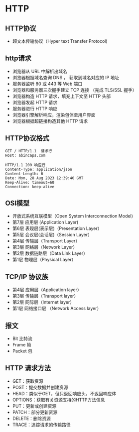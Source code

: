 
# HTTP

## HTTP协议

- 超文本传输协议（Hyper text Transfer Protocol)

## http请求

- 浏览器从 URL 中解析出域名
- 浏览器根据域名查询 DNS ， 获取到域名对应的 IP 地址
- 服务器监听 80 或 443 等 Web 端口
- 浏览器和服务器三次握手建立 TCP 连接 （完成 TLS/SSL 握手）
- 浏览器构造 HTTP 请求，填充上下文至 HTTP 头部
- 浏览器发起 HTTP 请求
- 服务器进行 HTTP 响应
- 浏览器引擎解析响应，渲染包体至用户界面
- 浏览器根据超链接构造其他 HTTP 请求

## HTTP协议格式

```http
GET / HTTP/1.1  请求行
Host: abincaps.com
```

```http
HTTP/1.1 200 响应行
Content-Type: application/json
Content-Length: 6
Date: Mon, 28 Aug 2023 12:39:40 GMT
Keep-Alive: timeout=60
Connection: keep-alive
```

## OSI模型

- 开放式系统互联模型（Open System Interconnection Model)
- 第7层 应用层 (Application Layer)
- 第6层 表现层(表示层)（Presentation Layer）
- 第5层 会议层(会话层)（Session Layer）
- 第4层 传输层（Transport Layer）
- 第3层 网络层（Network Layer）
- 第2层 数据链路层（Data Link Layer）
- 第1层 物理层（Physical Layer）

## TCP/IP 协议族

- 第4层 应用层（Application layer）
- 第3层 传输层（Transport layer）
- 第2层 网际层（Internet layer）
- 第1层 网络接口层 （Network Access layer）


## 报文

- Bit 比特流
- Frame 帧 
- Packet 包

## HTTP 请求方法

- GET：获取资源
- POST：提交数据并创建资源
- HEAD：类似于GET，但只返回响应头，不返回响应体
- OPTIONS：获取有关资源支持的HTTP方法信息
- PUT：更新或创建资源
- PATCH：部分更新资源
- DELETE：删除资源
- TRACE：追踪请求的传输路径







